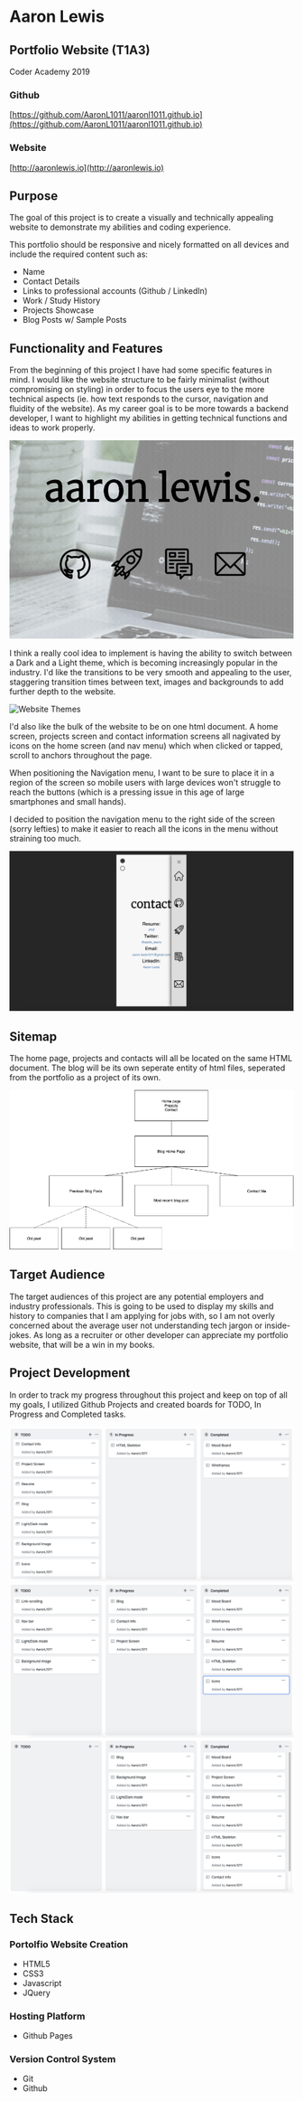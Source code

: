 # Aaron Lewis

## Portfolio Website (T1A3)

Coder Academy 2019


### Github

[https://github.com/AaronL1011/aaronl1011.github.io](https://github.com/AaronL1011/aaronl1011.github.io)

### Website

[http://aaronlewis.io](http://aaronlewis.io)

## Purpose

The goal of this project is to create a visually and technically appealing website to demonstrate my abilities and coding experience.

This portfolio should be responsive and nicely formatted on all devices and include the required content such as:

- Name
- Contact Details
- Links to professional accounts (Github / LinkedIn)
- Work / Study History
- Projects Showcase
- Blog Posts w/ Sample Posts

## Functionality and Features

From the beginning of this project I have had some specific features in mind. I would like the website structure to be fairly minimalist (without compromising on styling) in order to focus the users eye to the more technical aspects (ie. how text responds to the cursor, navigation and fluidity of the website). As my career goal is to be more towards a backend developer, I want to highlight my abilities in getting technical functions and ideas to work properly. 

![Gif of Home Page Functions](docs/menulinks.gif)

I think a really cool idea to implement is having the ability to switch between a Dark and a Light theme, which is becoming increasingly popular in the industry. I'd like the transitions to be very smooth and appealing to the user, staggering transition times between text, images and backgrounds to add further depth to the website.

![Website Themes](docs/themes.png)


I'd also like the bulk of the website to be on one html document. A home screen, projects screen and contact information screens all nagivated by icons on the home screen (and nav menu) which when clicked or tapped, scroll to anchors throughout the page. 

When positioning the Navigation menu, I want to be sure to place it in a region of the screen so mobile users with large devices won't struggle to reach the buttons (which is a pressing issue in this age of large smartphones and small hands).

I decided to position the navigation menu to the right side of the screen (sorry lefties) to make it easier to reach all the icons in the menu without straining too much.

![Navigation Menu](docs/navmenu.png)

## Sitemap

The home page, projects and contacts will all be located on the same HTML document. The blog will be its own seperate entity of html files, seperated from the portfolio as a project of its own.

![Site map](docs/sitemap.png)

## Target Audience

The target audiences of this project are any potential employers and industry professionals. This is going to be used to display my skills and history to companies that I am applying for jobs with, so I am not overly concerned about the average user not understanding tech jargon or inside-jokes. As long as a recruiter or other developer can appreciate my portfolio website, that will be a win in my books.

## Project Development

In order to track my progress throughout this project and keep on top of all my goals, I utilized Github Projects and created boards for TODO, In Progress and Completed tasks.

![Project1](docs/Project1.png)
![Project2](docs/Project2.png)
![Project3](docs/Project3.png)


## Tech Stack

### Portolfio Website Creation

- HTML5
- CSS3
- Javascript
- JQuery

### Hosting Platform

- Github Pages

### Version Control System

- Git
- Github